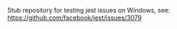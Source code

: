 Stub repository for testing jest issues on Windows, see: https://github.com/facebook/jest/issues/3079

